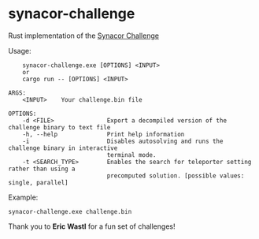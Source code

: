 # synacor-challenge
Rust implementation of the [Synacor Challenge](https://challenge.synacor.com/)

Usage:

		synacor-challenge.exe [OPTIONS] <INPUT>
		or
		cargo run -- [OPTIONS] <INPUT>

	ARGS:
		<INPUT>    Your challenge.bin file

	OPTIONS:
		-d <FILE>               Export a decompiled version of the challenge binary to text file
		-h, --help              Print help information
		-i                      Disables autosolving and runs the challenge binary in interactive
								terminal mode.
		-t <SEARCH_TYPE>        Enables the search for teleporter setting rather than using a
								precomputed solution. [possible values: single, parallel]

Example:

	synacor-challenge.exe challenge.bin
	
Thank you to **Eric Wastl** for a fun set of challenges!